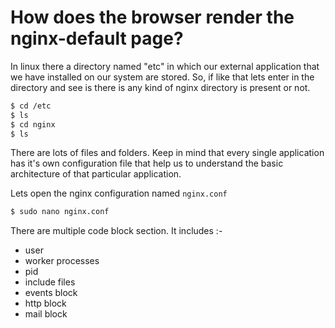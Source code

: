 # How does the browser render the nginx-default page?

In linux there a directory named "etc" in which our external application that we have installed on our system are stored. So, if like that lets enter in the directory and see is there is any kind of nginx directory is present or not.

```bash
$ cd /etc
$ ls
$ cd nginx
$ ls
```

There are lots of files and folders. Keep in mind that every single application has it's own configuration file that help us to understand the basic architecture of that particular application.

Lets open the nginx configuration named <code>nginx.conf</code>

```bash
$ sudo nano nginx.conf
```

There are multiple code block section. It includes :-

- user
- worker processes
- pid
- include files
- events block
- http block
- mail block
